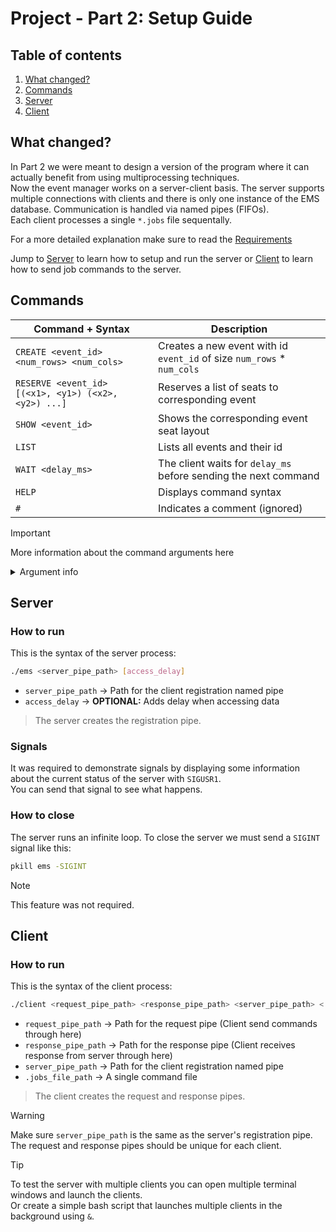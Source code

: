 # Project - Part 2: Setup Guide
## Table of contents
1. [What changed?](#what-changed)
2. [Commands](#commands)
3. [Server](#server)
4. [Client](#client)

## What changed? <a name="what-changed"></a>
In Part 2 we were meant to design a version of the program where it can actually benefit from using multiprocessing techniques. <br>
Now the event manager works on a server-client basis. The server supports multiple connections with clients and there is only one instance of the EMS database. Communication is handled via named pipes (FIFOs). <br>
Each client processes a single `*.jobs` file sequentally.

For a more detailed explanation make sure to read the [Requirements](./Projeto%20SO%20-%20Parte%202.pdf)

Jump to [Server](#server) to learn how to setup and run the server or [Client](#client) to learn how to send job commands to the server.

## Commands <a name="commands"></a>
| Command + Syntax | Description |
| --- | --- |
| ```CREATE <event_id> <num_rows> <num_cols>``` | Creates a new event with id `event_id` of size `num_rows` * `num_cols` |
| ```RESERVE <event_id> [(<x1>, <y1>) (<x2>, <y2>) ...]``` | Reserves a list of seats to corresponding event |
| ```SHOW <event_id>``` | Shows the corresponding event seat layout |
| ```LIST``` | Lists all events and their id |
| ```WAIT <delay_ms>``` | The client waits for `delay_ms` before sending the next command |
| ```HELP``` | Displays command syntax |
| ```#``` | Indicates a comment (ignored) |
> [!IMPORTANT]
> More information about the command arguments here
<details>
<summary>Argument info</summary>

| Argument | Type |
| --- | --- |
| ```event_id``` | `uint` |
| ```num_rows``` | `uint` |
| ```num_cols``` | `uint` |
| ```[(<x1>, <y1>) (<x2>, <y2>)...]``` | `unsigned_int` - $(x\\_i, y\\_i) \in \\{1..num\\_cols\\} \times \\{1..num\\_rows\\}$ |
| ```delay_ms``` | `ulong` |

> The number of reservations per command is limited by [MAX_RESERVATION_SIZE](./src/common/constants.h)

</details>

## Server <a name="server"></a>
### How to run
This is the syntax of the server process:
```bash
./ems <server_pipe_path> [access_delay]
```
- `server_pipe_path` -> Path for the client registration named pipe
- `access_delay` -> **OPTIONAL:** Adds delay when accessing data

> The server creates the registration pipe.
### Signals
It was required to demonstrate signals by displaying some information about the current status of the server with `SIGUSR1`. <br>
You can send that signal to see what happens.

### How to close
The server runs an infinite loop. To close the server we must send a `SIGINT` signal like this:
```bash
pkill ems -SIGINT
```
> [!NOTE]
> This feature was not required.

## Client <a name="client"></a>
### How to run
This is the syntax of the client process:
```bash
./client <request_pipe_path> <response_pipe_path> <server_pipe_path> <.jobs_file_path>
```
- `request_pipe_path` -> Path for the request pipe (Client send commands through here)
- `response_pipe_path` -> Path for the response pipe (Client receives response from server through here)
- `server_pipe_path` -> Path for the client registration named pipe
- `.jobs_file_path` -> A single command file

> The client creates the request and response pipes.

> [!WARNING]
> Make sure `server_pipe_path` is the same as the server's registration pipe. <br>
> The request and response pipes should be unique for each client.

> [!TIP]
> To test the server with multiple clients you can open multiple terminal windows and launch the clients. <br>
> Or create a simple bash script that launches multiple clients in the background using `&`.